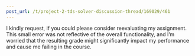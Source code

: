 ```yaml
---
post_url: /t/project-2-tds-solver-discussion-thread/169029/461
---
```

I kindly request, if you could please consider reevaluating my assignment. This small error was not reflective of the overall functionality, and I’m worried that the resulting grade might significantly impact my performance and cause me failing in the course.